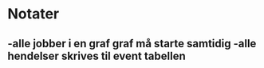 # Notater

-alle jobber i en graf graf må starte samtidig
-alle hendelser skrives til event tabellen 
-